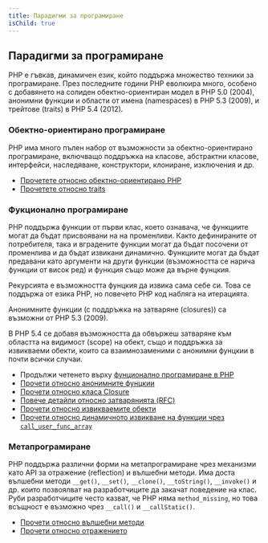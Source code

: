 ```yaml
---
title: Парадигми за програмиране
isChild: true
---
```


## Парадигми за програмиране

PHP е гъвкав, динамичен език, който поддържа множество техники за програмиране. През последните години PHP еволюира
много, особено с добавянето на солиден обектно-ориентиран модел в PHP 5.0 (2004), анонимни функции и области от имена (namespaces)
в PHP 5.3 (2009), и трейтове (traits) в PHP 5.4 (2012). 

### Обектно-ориентирано програмиране

PHP има много пълен набор от възможности за обектно-ориентирано програмиране, включващо поддръжка на класове, абстрактни класове,
интерфейси, наследяване, конструктори, клониране, изключения и др.

* [Прочетете относно обектно-ориентирано PHP][oop]
* [Прочетете относно traits][traits]

### Фукционално програмиране

PHP поддържа функции от първи клас, което ознавача, че функциите могат да бъдат присвоявани на на променливи.
Както дефинираните от потребителя, така и вградените функции могат да бъдат посочени от променлива и да бъдат
извикани динамично. Функциите могат да бъдат предавани като аргументи на други функции (възможността се нарича функции от висок ред)
и функция също може да върне фунцкия.

Рекурсията е възможността фунцкия да извика сама себе си. Това се поддържа от езика PHP, но повечето PHP код набляга
на итерацията.

Анонимните функции (с поддръжка на затваряне (closures)) са възможни от PHP 5.3 (2009).

В PHP 5.4 се добавя възможността да обвържеш затваряне към областта на видимост (scope) на обект, също и поддръжка за извикваеми обекти,
които са взаимнозаменими с анонимни фунцкии в почти всички случаи.

* Продължи четенето върху [фунционално програмиране в PHP](/pages/Functional-Programming.html)
* [Прочети относно анонимните фунцкии][anonymous-functions]
* [Прочети относно класа Closure][closure-class]
* [Повече детайли относно затварянията (RFC)][closures-rfc]
* [Прочети относно извикваемите обекти][callables]
* [Прочети относно динамичното извикване на функции чрез `call_user_func_array`][call-user-func-array]

### Метапрограмиране

PHP поддържа различни форми на метапрограмиране чрез механизми като API за отражение (reflection) и вълшебни методи.
Има доста вълшебни методи `__get()`, `__set()`, `__clone()`, `__toString()`, `__invoke()` и др. които позвоялват на
разработчиците да закачат поведение на клас. Руби разработчиците често казват, че PHP няма  `method_missing`, но това
всъщност е възможно чрез `__call()` и `__callStatic()`.

* [Прочети относно вълшебни методи][magic-methods]
* [Прочети относно отражението][reflection]

[namespaces]: http://php.net/manual/bg/language.namespaces.php
[overloading]: http://php.net/manual/bg/language.oop5.overloading.php
[oop]: http://www.php.net/manual/bg/language.oop5.php
[anonymous-functions]: http://www.php.net/manual/bg/functions.anonymous.php
[closure-class]: http://php.net/manual/bg/class.closure.php
[callables]: http://php.net/manual/bg/language.types.callable.php
[magic-methods]: http://php.net/manual/bg/language.oop5.magic.php
[reflection]: http://www.php.net/manual/bg/intro.reflection.php
[traits]: http://www.php.net/traits
[call-user-func-array]: http://php.net/manual/bg/function.call-user-func-array.php
[closures-rfc]: https://wiki.php.net/rfc/closures
